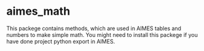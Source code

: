 # aimes_math
This packege contains methods, which are used in AIMES tables and numbers to make simple math.
You might need to install this packege if you have done project python export in AIMES.

